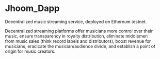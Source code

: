# Jhoom_Dapp
Decentralized music streaming service, deployed on Ethereum testnet.

Decentralized streaming platforms offer musicians more control over their music, ensure transparency in royalty distribution, eliminate middlemen from music sales (think record labels and distributors), boost revenue for musicians, eradicate the musician/audience divide, and establish a point of origin for music creators. 
